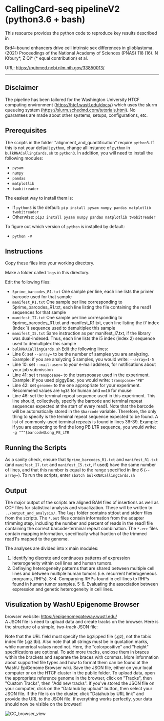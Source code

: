 # CallingCard-seq pipelineV2 (python3.6 + bash)

This resource provides the python code to reproduce key results described in 

Brd4-bound enhancers drive cell intrinsic sex differences in glioblastoma. (2021) Proceedings of the National Academy of Sciences (PNAS) 118 (16). N Kfoury*, Z Qi* (* equal contribution) et al. 

URL: https://pubmed.ncbi.nlm.nih.gov/33850013/

-----
## Disclaimer

The pipeline has been tailored for the Washington University HTCF computing environment (https://htcf.wustl.edu/docs/) which uses the slurm queueing system (https://slurm.schedmd.com/tutorials.html). No guarantees are made about other systems, setups, configurations, etc. 

## Prerequisites

The scripts in the folder "alignment_and_quantification" require `python3`. If this is not your default `python`, change all instance of `python` in `bulkRNACallingCards.sh` to `python3`. In addition, you will need to install the following modules:
- `pysam`
- `numpy`
- `pandas`
- `matplotlib`
- `twobitreader`

The easiest way to install them is:
- If `python3` is the default:
`pip install pysam numpy pandas matplotlib twobitreader`
- Otherwise:
`pip3 install pysam numpy pandas matplotlib twobitreader`

To figure out which version of `python` is installed by default:
- `python -V`

## Instructions

Copy these files into your working directory.

Make a folder called `logs` in this directory.

Edit the following files:
- `5prime_barcodes_R1.txt`
One sample per line, each line lists the primer barcode used for that sample
- `manifest_R1.txt`
One sample per line corresponding to 5prime_barcodes_R1.txt, each line listing the file containing the read1 sequences for that sample
- `manifest_I7.txt`
One sample per line corresponding to 5prime_barcodes_R1.txt and manifest_R1.txt, each line listing the i7 index (index 1) sequence used to demultiplex this sample
- `manifest_I5.txt`
Same instruction as per manifest_I7.txt, if the library was dual-indexed. Thus, each line lists the i5 index (index 2) sequence used to demultiplex this sample
- `bulkRNACallingCards.sh`
Edit the following lines:
- Line 6: set `--array=` to be the number of samples you are analyzing. Example: if you are analyzing 5 samples, you would write: `--array=1-5`
- Line 10: set `--mail-user=` to your e-mail address, for notifications about your job submission
- Line 41: set `transposase=` to the transposase used in the experiment. Example: if you used piggyBac, you would write: `transpoase="PB"`
- Line 42: set `genome=` to the one appropriate for your experiment. Recommend values are `hg38` for human and `mm10` for mouse
- Line 46: set the terminal repeat sequence used in this experiment. This line should, collectively, specify the barcode and terminal repeat sequences expected at the start of every read1. Note that the barcode will be automatically stored in the `$barcode` variable. Therefore, the only thing to specify is the terminal repeat sequence expected to be found. A list of commonly-used terminal repeats is found in lines 36-39. Example: if you are expecting to find the long PB LTR sequence, you would write: `-g "^"$barcode$Long_PB_LTR`

## Running the Scripts

As a sanity check, ensure that `5prime_barcodes_R1.txt` and `manifest_R1.txt` (and `manifest_I7.txt` and `manifest_I5.txt`, if used) have the same number of lines, and that this number is equal to the range specified in line 6 (`--array=`). To run the scripts, enter `sbatch bulkRNACallingCards.sh`

## Output

The major output of the scripts are aligned BAM files of insertions as well as CCF files for statistical analysis and visualization. These will be written to `../output_and_analysis/`. The `logs` folder contains stdout and stderr files from the scripts. The `*.out` files contain information from the adapter trimming step, including the number and percent of reads in the read1 file containing the correct barcode-terminal repeat combination. The `*.err` files contain mapping information, specifically what fraction of the trimmed read1's mapped to the genome.



The analyses are divided into x main modules:
1. Identifying discrete and continuous patterns of expression heterogeneity within cell lines and human tumors.
2. Definying heterogeneity patterns that are shared between multiple cell lines and between multiple human tumors (i.e. recurrent heterogeneous programs, RHPs).
3-4. Comparying RHPs found in cell lines to RHPs found in human tumor samples.
5-6. Evaluating the association between expression and genetic heterogeneity in cell lines.

## Visulization by WashU Epigenome Browser
browser website: https://epigenomegateway.wustl.edu/  
A JSON file is need to upload data and create tracks on the browser. Here is the structure of a simple, two-track JSON file:

Note that the URL field must specify the bgzipped file (.gz), not the tabix index file (.gz.tbi). 
Also note that all strings must be in quotation marks, while numerical values need not. Here, the "colorpositive" and "height" specifications are optional. To add more tracks, enclose them in braces within the brackets and separate the braces with commas. More information about supported file types and how to format them can be found at the WashU EpiGenome Browser wiki.
Save the JSON file, either on your local computer or on the HTCF cluster in the public folder. 
To upload data, open the appropriate reference genome in the browser, click on "Tracks", then "Custom Tracks", then "Add new tracks". If you've stored the JSON file on your computer, click on the "Datahub by upload" button, then select your JSON file. If the file is on the cluster, click "Datahub by URL link" and provide the URL to the JSON file. If everything works perfectly, your data should now be visible on the browser!

![CC_browser_view](https://user-images.githubusercontent.com/33009124/151921010-e9a69257-b03e-4f0d-a056-4aadb1fa3294.png)




